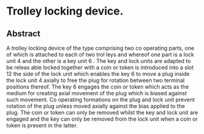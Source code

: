 # Trolley locking device.

## Abstract
A trolley locking device of the type comprising two co operating parts, one of which is attached to each of two trol leys and whereof one part is a lock unit 4 and the other is a key unit 6 . The key and lock units are adapted to be releas able locked together with a coin or token is introduced into a slot 12 the side of the lock unit which enables the key 6 to move a plug inside the lock unit 4 axially to free the plug for rotation between two terminal positions thereof. The key 6 engages the coin or token which acts as the medium for creating axial movement of the plug which is biased against such movement. Co operating formations on the plug and lock unit prevent rotation of the plug unless moved axially against the bias applied to the plug. The coin or token can only be removed whilst the key and lock unit are engaged and the key can only be removed from the lock unit when a coin or token is present in the latter.